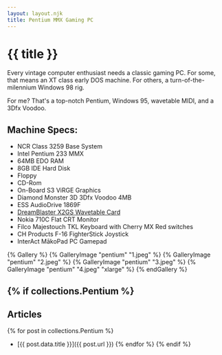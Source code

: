 ```yaml
---
layout: layout.njk
title: Pentium MMX Gaming PC
---
```

# {{ title }}

Every vintage computer enthusiast needs a classic gaming PC.
For some, that means an XT class early DOS machine.
For others, a turn-of-the-milennium Windows 98 rig.

For me? That's a top-notch Pentium, Windows 95, wavetable MIDI, and a 3Dfx Voodoo.

## Machine Specs:
- NCR Class 3259 Base System
- Intel Pentium 233 MMX
- 64MB EDO RAM
- 8GB IDE Hard Disk
- Floppy
- CD-Rom
- On-Board S3 ViRGE Graphics
- Diamond Monster 3D 3Dfx Voodoo 4MB
- ESS AudioDrive 1869F
- <a href="https://www.serdashop.com/X2GS" target="_blank">DreamBlaster X2GS Wavetable Card</a>
- Nokia 710C Flat CRT Monitor
- Filco Majestouch TKL Keyboard with Cherry MX Red switches
- CH Products F-16 FighterStick Joystick
- InterAct MākoPad PC Gamepad

{% Gallery %}
	{% GalleryImage "pentium" "1.jpeg" %}
	{% GalleryImage "pentium" "2.jpeg" %}
	{% GalleryImage "pentium" "3.jpeg" %}
	{% GalleryImage "pentium" "4.jpeg" "xlarge" %}
{% endGallery %}

{% if collections.Pentium %}
---
## Articles
{% for post in collections.Pentium %}
- [{{ post.data.title }}]({{ post.url }})
{% endfor %}
{% endif %}